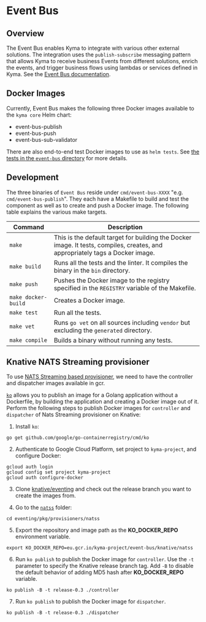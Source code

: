 # Event Bus

## Overview

The Event Bus enables Kyma to integrate with various other external solutions. The integration uses the `publish-subscribe` messaging pattern that allows Kyma to receive business Events from different solutions, enrich the events, and trigger business flows using lambdas or services defined in Kyma. See the [Event Bus documentation](https://github.com/kyma-project/kyma/tree/master/docs/event-bus/docs).

## Docker Images

Currently, Event Bus makes the following three Docker images available to the `kyma core` Helm chart:

- event-bus-publish
- event-bus-push
- event-bus-sub-validator

There are also end-to-end test Docker images to use as `helm tests`. See [the tests in the `event-bus` directory](https://github.com/kyma-project/kyma/tree/master/tests/event-bus) for more details.

## Development

The three binaries of `Event Bus` reside under `cmd/event-bus-XXXX` "e.g. `cmd/event-bus-publish`". They each have a Makefile to build and test the component as well as to create and push a Docker image. The following table explains the various make targets.


|Command| Description|
|-----------|------------|
|`make`|This is the default target for building the Docker image. It tests, compiles, creates, and appropriately tags a Docker image.|
|`make build`|Runs all the tests and the linter. It compiles the binary in the `bin` directory.|
|`make push`|Pushes the Docker image to the registry specified in the `REGISTRY` variable of the Makefile.|
|`make docker-build`|Creates a Docker image.|
|`make test`|Run all the tests.|
|`make vet`|Runs `go vet` on all sources including `vendor` but excluding the `generated` directory.|
|`make compile`|Builds a binary without running any tests.|

## Knative NATS Streaming provisioner

To use [NATS Streaming based provisioner](https://github.com/knative/eventing/tree/master/pkg/provisioners/natss), we need to have the controller and dispatcher images available in gcr.

[`ko`](https://github.com/google/go-containerregistry/tree/master/cmd/ko) allows you to publish an image for a Golang application without a Dockerfile, by building the application and creating a Docker image out of it. Perform the following steps to publish Docker images for `controller` and `dispatcher` of Nats Streaming provisioner on Knative:

1. Install `ko`:

```
go get github.com/google/go-containerregistry/cmd/ko
```

2. Authenticate to Google Cloud Platform, set project to `kyma-project`, and configure Docker:

```
gcloud auth login
gcloud config set project kyma-project
gcloud auth configure-docker
```

3. Clone [knative/eventing](https://github.com/knative/eventing) and check out the release branch you want to create the images from.

4. Go to the [`natss`](https://github.com/knative/eventing/tree/master/pkg/provisioners/natss) folder:

```
cd eventing/pkg/provisioners/natss
```

5. Export the repository and image path as the **KO_DOCKER_REPO** environment variable.

```
export KO_DOCKER_REPO=eu.gcr.io/kyma-project/event-bus/knative/natss
```

6. Run `ko publish` to publish the Docker image for `controller`. Use the `-t` parameter to specify the Knative release branch tag. Add `-B` to disable the default behavior of adding MD5 hash after **KO_DOCKER_REPO** variable.

```
ko publish -B -t release-0.3 ./controller
```

7. Run `ko publish` to publish the Docker image for `dispatcher`.

```
ko publish -B -t release-0.3 ./dispatcher
```
